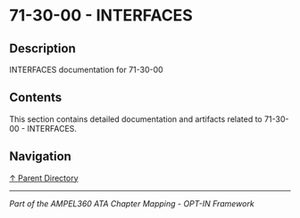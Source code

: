 # 71-30-00 - INTERFACES

## Description

INTERFACES documentation for 71-30-00

## Contents

This section contains detailed documentation and artifacts related to 71-30-00 - INTERFACES.

## Navigation

[↑ Parent Directory](../README.md)

---

*Part of the AMPEL360 ATA Chapter Mapping - OPT-IN Framework*
